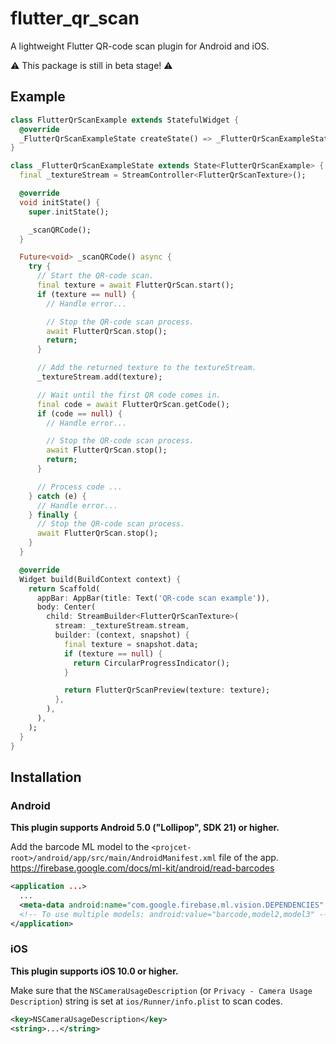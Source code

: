 # flutter_qr_scan

A lightweight Flutter QR-code scan plugin for Android and iOS.

⚠️ This package is still in beta stage! ⚠️

## Example

```dart
class FlutterQrScanExample extends StatefulWidget {
  @override
  _FlutterQrScanExampleState createState() => _FlutterQrScanExampleState();
}

class _FlutterQrScanExampleState extends State<FlutterQrScanExample> {
  final _textureStream = StreamController<FlutterQrScanTexture>();

  @override
  void initState() {
    super.initState();

    _scanQRCode();
  }

  Future<void> _scanQRCode() async {
    try {
      // Start the QR-code scan.
      final texture = await FlutterQrScan.start();
      if (texture == null) {
        // Handle error...

        // Stop the QR-code scan process.
        await FlutterQrScan.stop();
        return;
      }

      // Add the returned texture to the textureStream.
      _textureStream.add(texture);

      // Wait until the first QR code comes in.
      final code = await FlutterQrScan.getCode();
      if (code == null) {
        // Handle error...

        // Stop the QR-code scan process.
        await FlutterQrScan.stop();
        return;
      }

      // Process code ...
    } catch (e) {
      // Handle error...
    } finally {
      // Stop the QR-code scan process.
      await FlutterQrScan.stop();
    }
  }

  @override
  Widget build(BuildContext context) {
    return Scaffold(
      appBar: AppBar(title: Text('QR-code scan example')),
      body: Center(
        child: StreamBuilder<FlutterQrScanTexture>(
          stream: _textureStream.stream,
          builder: (context, snapshot) {
            final texture = snapshot.data;
            if (texture == null) {
              return CircularProgressIndicator();
            }

            return FlutterQrScanPreview(texture: texture);
          },
        ),
      ),
    );
  }
}
```

## Installation

### Android

**This plugin supports Android 5.0 ("Lollipop", SDK 21) or higher.**

Add the barcode ML model to the `<projcet-root>/android/app/src/main/AndroidManifest.xml` file of the app.
https://firebase.google.com/docs/ml-kit/android/read-barcodes

```xml
<application ...>
  ...
  <meta-data android:name="com.google.firebase.ml.vision.DEPENDENCIES" android:value="barcode" />
  <!-- To use multiple models: android:value="barcode,model2,model3" -->
</application>
```

### iOS

**This plugin supports iOS 10.0 or higher.**

Make sure that the `NSCameraUsageDescription` (or `Privacy - Camera Usage Description`) string is set at `ios/Runner/info.plist` to scan codes.

```xml
<key>NSCameraUsageDescription</key>
<string>...</string>
```
